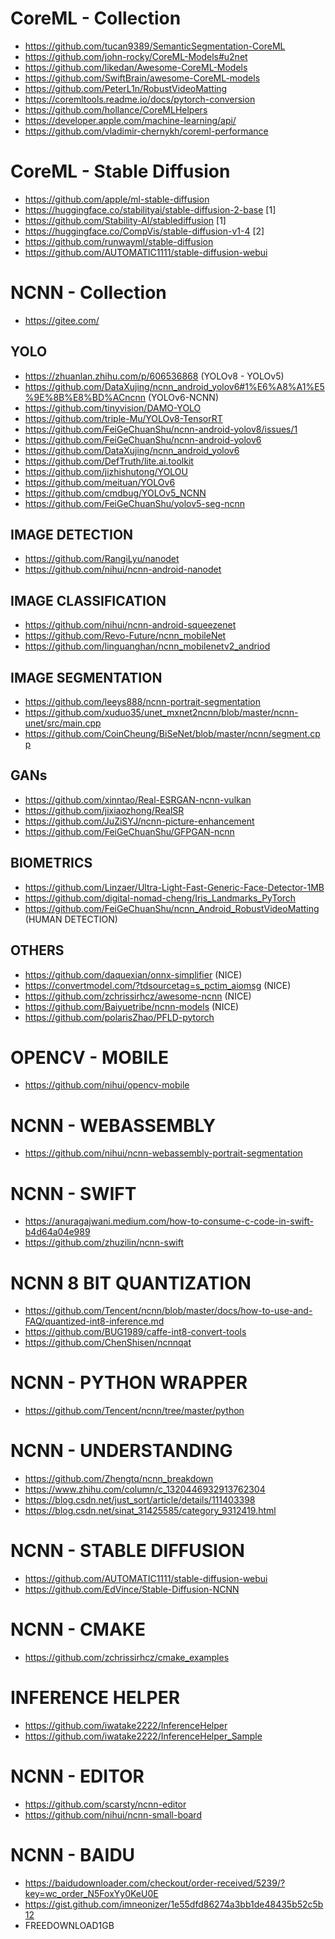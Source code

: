 # CoreML - Collection

- https://github.com/tucan9389/SemanticSegmentation-CoreML
- https://github.com/john-rocky/CoreML-Models#u2net
- https://github.com/likedan/Awesome-CoreML-Models
- https://github.com/SwiftBrain/awesome-CoreML-models
- https://github.com/PeterL1n/RobustVideoMatting
- https://coremltools.readme.io/docs/pytorch-conversion
- https://github.com/hollance/CoreMLHelpers
- https://developer.apple.com/machine-learning/api/
- https://github.com/vladimir-chernykh/coreml-performance

# CoreML - Stable Diffusion

- https://github.com/apple/ml-stable-diffusion
- https://huggingface.co/stabilityai/stable-diffusion-2-base [1]
- https://github.com/Stability-AI/stablediffusion [1]
- https://huggingface.co/CompVis/stable-diffusion-v1-4 [2]
- https://github.com/runwayml/stable-diffusion
- https://github.com/AUTOMATIC1111/stable-diffusion-webui

# NCNN - Collection

- https://gitee.com/

## YOLO
- https://zhuanlan.zhihu.com/p/606536868 (YOLOv8 - YOLOv5)
- https://github.com/DataXujing/ncnn_android_yolov6#1%E6%A8%A1%E5%9E%8B%E8%BD%ACncnn (YOLOv6-NCNN)
- https://github.com/tinyvision/DAMO-YOLO
- https://github.com/triple-Mu/YOLOv8-TensorRT
- https://github.com/FeiGeChuanShu/ncnn-android-yolov8/issues/1
- https://github.com/FeiGeChuanShu/ncnn-android-yolov6
- https://github.com/DataXujing/ncnn_android_yolov6
- https://github.com/DefTruth/lite.ai.toolkit
- https://github.com/jizhishutong/YOLOU
- https://github.com/meituan/YOLOv6
- https://github.com/cmdbug/YOLOv5_NCNN
- https://github.com/FeiGeChuanShu/yolov5-seg-ncnn

## IMAGE DETECTION
- https://github.com/RangiLyu/nanodet
- https://github.com/nihui/ncnn-android-nanodet

## IMAGE CLASSIFICATION
- https://github.com/nihui/ncnn-android-squeezenet
- https://github.com/Revo-Future/ncnn_mobileNet
- https://github.com/linguanghan/ncnn_mobilenetv2_andriod

## IMAGE SEGMENTATION
- https://github.com/leeys888/ncnn-portrait-segmentation
- https://github.com/xuduo35/unet_mxnet2ncnn/blob/master/ncnn-unet/src/main.cpp
- https://github.com/CoinCheung/BiSeNet/blob/master/ncnn/segment.cpp


## GANs
- https://github.com/xinntao/Real-ESRGAN-ncnn-vulkan
- https://github.com/jixiaozhong/RealSR
- https://github.com/JuZiSYJ/ncnn-picture-enhancement
- https://github.com/FeiGeChuanShu/GFPGAN-ncnn

## BIOMETRICS
- https://github.com/Linzaer/Ultra-Light-Fast-Generic-Face-Detector-1MB
- https://github.com/digital-nomad-cheng/Iris_Landmarks_PyTorch
- https://github.com/FeiGeChuanShu/ncnn_Android_RobustVideoMatting (HUMAN DETECTION)

## OTHERS
- https://github.com/daquexian/onnx-simplifier (NICE)
- https://convertmodel.com/?tdsourcetag=s_pctim_aiomsg (NICE)
- https://github.com/zchrissirhcz/awesome-ncnn (NICE)
- https://github.com/Baiyuetribe/ncnn-models (NICE)
- https://github.com/polarisZhao/PFLD-pytorch

# OPENCV - MOBILE
- https://github.com/nihui/opencv-mobile

# NCNN - WEBASSEMBLY
- https://github.com/nihui/ncnn-webassembly-portrait-segmentation

# NCNN - SWIFT
- https://anuragajwani.medium.com/how-to-consume-c-code-in-swift-b4d64a04e989
- https://github.com/zhuzilin/ncnn-swift

# NCNN 8 BIT QUANTIZATION
- https://github.com/Tencent/ncnn/blob/master/docs/how-to-use-and-FAQ/quantized-int8-inference.md
- https://github.com/BUG1989/caffe-int8-convert-tools
- https://github.com/ChenShisen/ncnnqat

# NCNN - PYTHON WRAPPER
- https://github.com/Tencent/ncnn/tree/master/python

# NCNN - UNDERSTANDING
- https://github.com/Zhengtq/ncnn_breakdown
- https://www.zhihu.com/column/c_1320446932913762304
- https://blog.csdn.net/just_sort/article/details/111403398
- https://blog.csdn.net/sinat_31425585/category_9312419.html

# NCNN - STABLE DIFFUSION
- https://github.com/AUTOMATIC1111/stable-diffusion-webui
- https://github.com/EdVince/Stable-Diffusion-NCNN

# NCNN - CMAKE
- https://github.com/zchrissirhcz/cmake_examples

# INFERENCE HELPER
- https://github.com/iwatake2222/InferenceHelper
- https://github.com/iwatake2222/InferenceHelper_Sample

# NCNN - EDITOR
- https://github.com/scarsty/ncnn-editor
- https://github.com/nihui/ncnn-small-board

# NCNN - BAIDU
- https://baidudownloader.com/checkout/order-received/5239/?key=wc_order_N5FoxYy0KeU0E
- https://gist.github.com/imneonizer/1e55dfd86274a3bb1de48435b52c5b12
- FREEDOWNLOAD1GB

